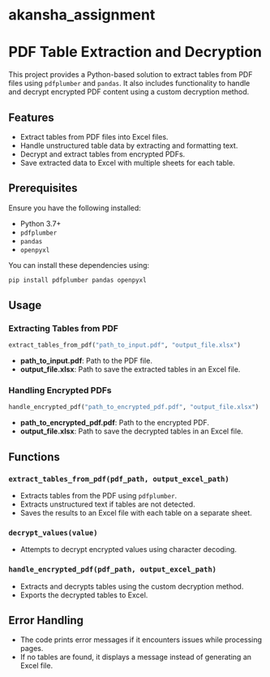 # akansha_assignment
# PDF Table Extraction and Decryption

This project provides a Python-based solution to extract tables from PDF files using `pdfplumber` and `pandas`. It also includes functionality to handle and decrypt encrypted PDF content using a custom decryption method.

## Features
- Extract tables from PDF files into Excel files.
- Handle unstructured table data by extracting and formatting text.
- Decrypt and extract tables from encrypted PDFs.
- Save extracted data to Excel with multiple sheets for each table.

## Prerequisites
Ensure you have the following installed:
- Python 3.7+
- `pdfplumber`
- `pandas`
- `openpyxl`

You can install these dependencies using:
```bash
pip install pdfplumber pandas openpyxl
```

## Usage

### Extracting Tables from PDF
```python
extract_tables_from_pdf("path_to_input.pdf", "output_file.xlsx")
```
- **path_to_input.pdf**: Path to the PDF file.
- **output_file.xlsx**: Path to save the extracted tables in an Excel file.

### Handling Encrypted PDFs
```python
handle_encrypted_pdf("path_to_encrypted_pdf.pdf", "output_file.xlsx")
```
- **path_to_encrypted_pdf.pdf**: Path to the encrypted PDF.
- **output_file.xlsx**: Path to save the decrypted tables in an Excel file.

## Functions
### `extract_tables_from_pdf(pdf_path, output_excel_path)`
- Extracts tables from the PDF using `pdfplumber`.
- Extracts unstructured text if tables are not detected.
- Saves the results to an Excel file with each table on a separate sheet.

### `decrypt_values(value)`
- Attempts to decrypt encrypted values using character decoding.

### `handle_encrypted_pdf(pdf_path, output_excel_path)`
- Extracts and decrypts tables using the custom decryption method.
- Exports the decrypted tables to Excel.

## Error Handling
- The code prints error messages if it encounters issues while processing pages.
- If no tables are found, it displays a message instead of generating an Excel file.



